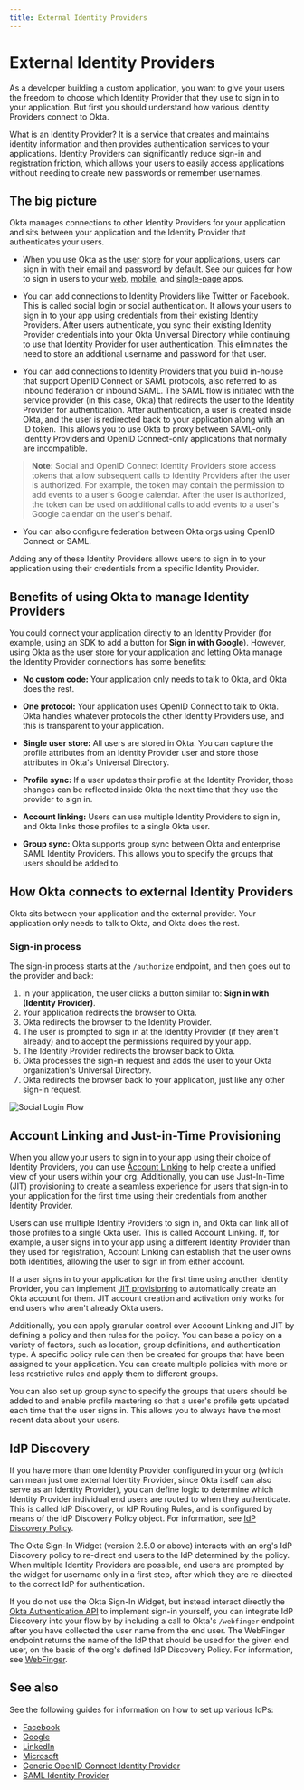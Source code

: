 ```yaml
---
title: External Identity Providers
---
```

# External Identity Providers
As a developer building a custom application, you want to give your users the freedom to choose which Identity Provider that they use to sign in to your application. But first you should understand how various Identity Providers connect to Okta. 

What is an Identity Provider? It is a service that creates and maintains identity information and then provides authentication services to your applications. Identity Providers can significantly reduce sign-in and registration friction, which allows your users to easily access applications without needing to create new passwords or remember usernames. 

## The big picture
Okta manages connections to other Identity Providers for your application and sits between your application and the Identity Provider that authenticates your users. 

* When you use Okta as the [user store](https://developer.okta.com/product/user-management/) for your applications, users can sign in with their email and password by default. See our guides for how to sign in users to your [web](/docs/guides/sign-into-web-app/), [mobile](/docs/guides/sign-into-mobile-app/), and [single-page](/docs/guides/sign-into-spa/) apps.

* You can add connections to Identity Providers like Twitter or Facebook. This is called social login or social authentication. It allows your users to sign in to your app using credentials from their existing Identity Providers. After users authenticate, you sync their existing Identity Provider credentials into your Okta Universal Directory while continuing to use that Identity Provider for user authentication. This eliminates the need to store an additional username and password for that user. 

* You can add connections to Identity Providers that you build in-house that support OpenID Connect or SAML protocols, also referred to as inbound federation or inbound SAML. The SAML flow is initiated with the service provider (in this case, Okta) that redirects the user to the Identity Provider for authentication. After authentication, a user is created inside Okta, and the user is redirected back to your application along with an ID token. This allows you to use Okta to proxy between SAML-only Identity Providers and OpenID Connect-only applications that normally are incompatible. 

> **Note:** Social and OpenID Connect Identity Providers store access tokens that allow subsequent calls to Identity Providers after the user is authorized. For example, the token may contain the permission to add events to a user's Google calendar. After the user is authorized, the token can be used on additional calls to add events to a user's Google calendar on the user's behalf. 

* You can also configure federation between Okta orgs using OpenID Connect or SAML. 

Adding any of these Identity Providers allows users to sign in to your application using their credentials from a specific Identity Provider. 

## Benefits of using Okta to manage Identity Providers
You could connect your application directly to an Identity Provider (for example, using an SDK to add a button for **Sign in with Google**). However, using Okta as the user store for your application and letting Okta manage the Identity Provider connections has some benefits:

* **No custom code:** Your application only needs to talk to Okta, and Okta does the rest. 

* **One protocol:** Your application uses OpenID Connect to talk to Okta. Okta handles whatever protocols the other Identity Providers use, and this is transparent to your application.

* **Single user store:** All users are stored in Okta. You can capture the profile attributes from an Identity Provider user and store those attributes in Okta's Universal Directory.

* **Profile sync:**  If a user updates their profile at the Identity Provider, those changes can be reflected inside Okta the next time that they use the provider to sign in.

* **Account linking:** Users can use multiple Identity Providers to sign in, and Okta links those profiles to a single Okta user.

* **Group sync:** Okta supports group sync between Okta and enterprise SAML Identity Providers. This allows you to specify the groups that users should be added to. 

## How Okta connects to external Identity Providers
Okta sits between your application and the external provider. Your application only needs to talk to Okta, and Okta does the rest.

### Sign-in process
The sign-in process starts at the `/authorize` endpoint, and then goes out to the provider and back:

1. In your application, the user clicks a button similar to: **Sign in with (Identity Provider)**.
2. Your application redirects the browser to Okta.
3. Okta redirects the browser to the Identity Provider.
4. The user is prompted to sign in at the Identity Provider (if they aren't already) and to accept the permissions required by your app.
5. The Identity Provider redirects the browser back to Okta.
6. Okta processes the sign-in request and adds the user to your Okta organization's Universal Directory.
7. Okta redirects the browser back to your application, just like any other sign-in request.

![Social Login Flow](/img/social_login_flow.png "Social Login Flow")

<!-- Source for image. Generated using http://www.plantuml.com/plantuml/uml/

@startuml
skinparam monochrome true

participant "Okta" as ok
participant "User Agent" as ua
participant "Social Identity Provider" as idp

ua -> ok: Get /oauth2/v1/authorize
ok -> ua: 302 to IdP's Authorize Endpoint + state
ua -> idp: GET IdP's Authorize Endpoint + state
ua <-> idp: User authenticates
idp -> ua: 302 to /oauth2/v1/authorize/callback + state  + code
ua -> ok: GET /oauth2/v1/authorize/callback + state  + code
ok -> ua: 302 to redirect_uri
@enduml
-->

## Account Linking and Just-in-Time Provisioning
When you allow your users to sign in to your app using their choice of Identity Providers, you can use [Account Linking](https://help.okta.com/en/prod/okta_help_CSH.htm#ext_match-user) to help create a unified view of your users within your org. Additionally, you can use Just-In-Time (JIT) provisioning to create a seamless experience for users that sign-in to your application for the first time using their credentials from another Identity Provider.

Users can use multiple Identity Providers to sign in, and Okta can link all of those profiles to a single Okta user. This is called Account Linking. If, for example, a user signs in to your app using a different Identity Provider than they used for registration, Account Linking can establish that the user owns both identities, allowing the user to sign in from either account.

If a user signs in to your application for the first time using another Identity Provider, you can implement [JIT provisioning](https://help.okta.com/en/prod/okta_help_CSH.htm#ext_Identity_Providers) to automatically create an Okta account for them. JIT account creation and activation only works for end users who aren't already Okta users.

Additionally, you can apply granular control over Account Linking and JIT by defining a policy and then rules for the policy. You can base a policy on a variety of factors, such as location, group definitions, and authentication type. A specific policy rule can then be created for groups that have been assigned to your application. You can create multiple policies with more or less restrictive rules and apply them to different groups.

You can also set up group sync to specify the groups that users should be added to and enable profile mastering so that a user's profile gets updated each time that the user signs in. This allows you to always have the most recent data about your users. 

## IdP Discovery
If you have more than one Identity Provider configured in your org (which can mean just one external Identity Provider, since Okta itself can also serve as an Identity Provider), you can define logic to determine which Identity Provider individual end users are routed to when they authenticate. This is called IdP Discovery, or IdP Routing Rules, and is configured by means of the IdP Discovery Policy object. For information, see [IdP Discovery Policy](https://developer.okta.com/docs/reference/api/policy/#idp-discovery-policy).

The Okta Sign-In Widget (version 2.5.0 or above) interacts with an org's IdP Discovery policy to re-direct end users to the IdP determined by the policy. When multiple Identity Providers are possible, end users are prompted by the widget for username only in a first step, after which they are re-directed to the correct IdP for authentication.

If you do not use the Okta Sign-In Widget, but instead interact directly the [Okta Authentication API](/docs/reference/api/authn/) to implement sign-in yourself, you can integrate IdP Discovery into your flow by by including a call to Okta's `/webfinger` endpoint after you have collected the user name from the end user. The WebFinger endpoint returns the name of the IdP that should be used for the given end user, on the basis of the org's defined IdP Discovery Policy. For information, see [WebFinger](/docs/reference/webfinger/).

## See also
See the following guides for information on how to set up various IdPs:

* [Facebook](/docs/guides/add-an-external-idp/facebook/before-you-begin/)
* [Google](/docs/guides/add-an-external-idp/google/before-you-begin/)
* [LinkedIn](/docs/guides/add-an-external-idp/linkedin/before-you-begin/)
* [Microsoft](/docs/guides/add-an-external-idp/microsoft/before-you-begin/)
* [Generic OpenID Connect Identity Provider](/docs/guides/add-an-external-idp/openidconnect/before-you-begin/)
* [SAML Identity Provider](/docs/guides/add-an-external-idp/saml2/before-you-begin/)
